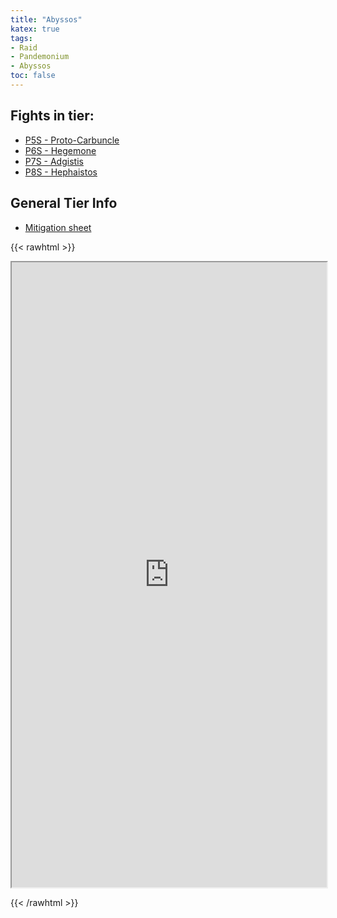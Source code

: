 ```yaml
---
title: "Abyssos"
katex: true
tags:
- Raid
- Pandemonium
- Abyssos
toc: false
---
```


## Fights in tier:

- [P5S - Proto-Carbuncle](notes/P5S%20-%20Proto-Carbuncle)
- [P6S - Hegemone](notes/P6S%20-%20Hegemone)
- [P7S - Adgistis](notes/P7S%20-%20Adgistis)
- [P8S - Hephaistos](notes/P8S%20-%20Hephaistos)

## General Tier Info

- [Mitigation sheet](https://docs.google.com/spreadsheets/d/17wLoxHeT04REPSgajrjaWgGsPTvwt10mn4UgyXM8tpw/edit?usp=sharing)

{{< rawhtml >}}

<iframe src="https://docs.google.com/spreadsheets/d/e/2PACX-1vTv7bxgi4gQw38llZI9X_s00j9ClzjTWudD-tdStmkLXYEoH5wk9YW1cbh0dNVPNUsAqQkv5OdHytgw/pubhtml?widget=true&amp;headers=false" width="100%" height="1000px" -webkit-transform="scale(0.75)"></iframe>

{{< /rawhtml >}}
